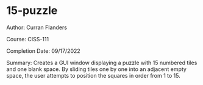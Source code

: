 # 15-puzzle
 
Author: Curran Flanders

Course: CISS-111

Completion Date: 09/17/2022

Summary: Creates a GUI window displaying a puzzle with 15 numbered tiles and one blank space. By sliding tiles one by one into an adjacent empty space, the user attempts to position the squares in order from 1 to 15.
